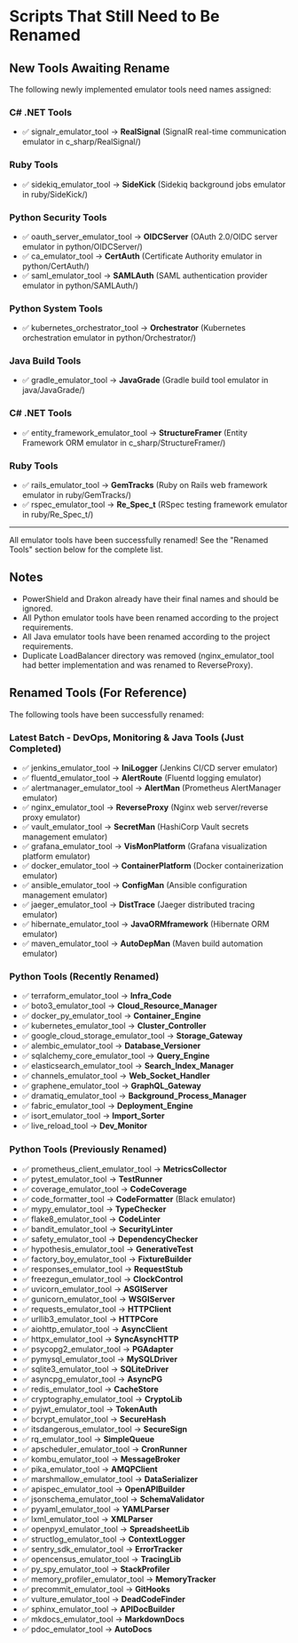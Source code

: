 # Scripts That Still Need to Be Renamed

## New Tools Awaiting Rename

The following newly implemented emulator tools need names assigned:

### C# .NET Tools
- ✅ signalr_emulator_tool → **RealSignal** (SignalR real-time communication emulator in c_sharp/RealSignal/)

### Ruby Tools
- ✅ sidekiq_emulator_tool → **SideKick** (Sidekiq background jobs emulator in ruby/SideKick/)

### Python Security Tools
- ✅ oauth_server_emulator_tool → **OIDCServer** (OAuth 2.0/OIDC server emulator in python/OIDCServer/)
- ✅ ca_emulator_tool → **CertAuth** (Certificate Authority emulator in python/CertAuth/)
- ✅ saml_emulator_tool → **SAMLAuth** (SAML authentication provider emulator in python/SAMLAuth/)

### Python System Tools  
- ✅ kubernetes_orchestrator_tool → **Orchestrator** (Kubernetes orchestration emulator in python/Orchestrator/)

### Java Build Tools
- ✅ gradle_emulator_tool → **JavaGrade** (Gradle build tool emulator in java/JavaGrade/)

### C# .NET Tools
- ✅ entity_framework_emulator_tool → **StructureFramer** (Entity Framework ORM emulator in c_sharp/StructureFramer/)

### Ruby Tools
- ✅ rails_emulator_tool → **GemTracks** (Ruby on Rails web framework emulator in ruby/GemTracks/)
- ✅ rspec_emulator_tool → **Re_Spec_t** (RSpec testing framework emulator in ruby/Re_Spec_t/)

---

All emulator tools have been successfully renamed! See the "Renamed Tools" section below for the complete list.

## Notes

- PowerShield and Drakon already have their final names and should be ignored.
- All Python emulator tools have been renamed according to the project requirements.
- All Java emulator tools have been renamed according to the project requirements.
- Duplicate LoadBalancer directory was removed (nginx_emulator_tool had better implementation and was renamed to ReverseProxy).

## Renamed Tools (For Reference)

The following tools have been successfully renamed:

### Latest Batch - DevOps, Monitoring & Java Tools (Just Completed)
- ✅ jenkins_emulator_tool → **IniLogger** (Jenkins CI/CD server emulator)
- ✅ fluentd_emulator_tool → **AlertRoute** (Fluentd logging emulator)
- ✅ alertmanager_emulator_tool → **AlertMan** (Prometheus AlertManager emulator)
- ✅ nginx_emulator_tool → **ReverseProxy** (Nginx web server/reverse proxy emulator)
- ✅ vault_emulator_tool → **SecretMan** (HashiCorp Vault secrets management emulator)
- ✅ grafana_emulator_tool → **VisMonPlatform** (Grafana visualization platform emulator)
- ✅ docker_emulator_tool → **ContainerPlatform** (Docker containerization emulator)
- ✅ ansible_emulator_tool → **ConfigMan** (Ansible configuration management emulator)
- ✅ jaeger_emulator_tool → **DistTrace** (Jaeger distributed tracing emulator)
- ✅ hibernate_emulator_tool → **JavaORMframework** (Hibernate ORM emulator)
- ✅ maven_emulator_tool → **AutoDepMan** (Maven build automation emulator)

### Python Tools (Recently Renamed)
- ✅ terraform_emulator_tool → **Infra_Code**
- ✅ boto3_emulator_tool → **Cloud_Resource_Manager**
- ✅ docker_py_emulator_tool → **Container_Engine**
- ✅ kubernetes_emulator_tool → **Cluster_Controller**
- ✅ google_cloud_storage_emulator_tool → **Storage_Gateway**
- ✅ alembic_emulator_tool → **Database_Versioner**
- ✅ sqlalchemy_core_emulator_tool → **Query_Engine**
- ✅ elasticsearch_emulator_tool → **Search_Index_Manager**
- ✅ channels_emulator_tool → **Web_Socket_Handler**
- ✅ graphene_emulator_tool → **GraphQL_Gateway**
- ✅ dramatiq_emulator_tool → **Background_Process_Manager**
- ✅ fabric_emulator_tool → **Deployment_Engine**
- ✅ isort_emulator_tool → **Import_Sorter**
- ✅ live_reload_tool → **Dev_Monitor**

### Python Tools (Previously Renamed)

- ✅ prometheus_client_emulator_tool → **MetricsCollector**
- ✅ pytest_emulator_tool → **TestRunner**
- ✅ coverage_emulator_tool → **CodeCoverage**
- ✅ code_formatter_tool → **CodeFormatter** (Black emulator)
- ✅ mypy_emulator_tool → **TypeChecker**
- ✅ flake8_emulator_tool → **CodeLinter**
- ✅ bandit_emulator_tool → **SecurityLinter**
- ✅ safety_emulator_tool → **DependencyChecker**
- ✅ hypothesis_emulator_tool → **GenerativeTest**
- ✅ factory_boy_emulator_tool → **FixtureBuilder**
- ✅ responses_emulator_tool → **RequestStub**
- ✅ freezegun_emulator_tool → **ClockControl**
- ✅ uvicorn_emulator_tool → **ASGIServer**
- ✅ gunicorn_emulator_tool → **WSGIServer**
- ✅ requests_emulator_tool → **HTTPClient**
- ✅ urllib3_emulator_tool → **HTTPCore**
- ✅ aiohttp_emulator_tool → **AsyncClient**
- ✅ httpx_emulator_tool → **SyncAsyncHTTP**
- ✅ psycopg2_emulator_tool → **PGAdapter**
- ✅ pymysql_emulator_tool → **MySQLDriver**
- ✅ sqlite3_emulator_tool → **SQLiteDriver**
- ✅ asyncpg_emulator_tool → **AsyncPG**
- ✅ redis_emulator_tool → **CacheStore**
- ✅ cryptography_emulator_tool → **CryptoLib**
- ✅ pyjwt_emulator_tool → **TokenAuth**
- ✅ bcrypt_emulator_tool → **SecureHash**
- ✅ itsdangerous_emulator_tool → **SecureSign**
- ✅ rq_emulator_tool → **SimpleQueue**
- ✅ apscheduler_emulator_tool → **CronRunner**
- ✅ kombu_emulator_tool → **MessageBroker**
- ✅ pika_emulator_tool → **AMQPClient**
- ✅ marshmallow_emulator_tool → **DataSerializer**
- ✅ apispec_emulator_tool → **OpenAPIBuilder**
- ✅ jsonschema_emulator_tool → **SchemaValidator**
- ✅ pyyaml_emulator_tool → **YAMLParser**
- ✅ lxml_emulator_tool → **XMLParser**
- ✅ openpyxl_emulator_tool → **SpreadsheetLib**
- ✅ structlog_emulator_tool → **ContextLogger**
- ✅ sentry_sdk_emulator_tool → **ErrorTracker**
- ✅ opencensus_emulator_tool → **TracingLib**
- ✅ py_spy_emulator_tool → **StackProfiler**
- ✅ memory_profiler_emulator_tool → **MemoryTracker**
- ✅ precommit_emulator_tool → **GitHooks**
- ✅ vulture_emulator_tool → **DeadCodeFinder**
- ✅ sphinx_emulator_tool → **APIDocBuilder**
- ✅ mkdocs_emulator_tool → **MarkdownDocs**
- ✅ pdoc_emulator_tool → **AutoDocs**
